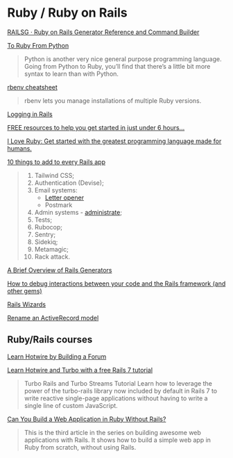 # Ruby / Ruby on Rails

[RAILSG · Ruby on Rails Generator Reference and Command Builder](https://railsg.xyz/)

[To Ruby From Python](https://www.ruby-lang.org/en/documentation/ruby-from-other-languages/to-ruby-from-python/)

> Python is another very nice general purpose programming language. Going from Python to Ruby, you’ll find that there’s a little bit more syntax to learn than with Python.

[rbenv cheatsheet](https://devhints.io/rbenv)

> rbenv lets you manage installations of multiple Ruby versions.

[Logging in Rails](https://blog.appsignal.com/2023/03/01/making-the-most-of-your-logs-in-rails.html)

[FREE resources to help you get started in just under 6 hours...](https://dev.to/thecodepixi/a-ruby-on-rails-roadmap-34i4)

[I Love Ruby: Get started with the greatest programming language made for humans.](https://i-love-ruby.gitlab.io/)

[10 things to add to every Rails app ](https://dev.to/phawk/10-things-i-add-to-every-rails-app-3fag)

> 1. Tailwind CSS;
> 2. Authentication (Devise);
> 3. Email systems:
>     * [Letter opener](https://github.com/fgrehm/letter_opener_web)
>     * Postmark
> 4. Admin systems - [administrate](https://administrate-demo.herokuapp.com/);
> 5. Tests;
> 6. Rubocop;
> 7. Sentry;
> 8. Sidekiq;
> 9. Metamagic;
> 10. Rack attack.

[A Brief Overview of Rails Generators ](https://dev.to/deliaconstantino/a-brief-overview-of-rails-generators-47n8)

[How to debug interactions between your code and the Rails framework (and other gems)](https://dev.to/appland/how-to-watch-your-code-interacting-with-rails-5894)

[Rails Wizards](https://jonsully.net/blog/rails-wizards-part-one/)

[Rename an ActiveRecord model](https://marouenbousnina.com/tutorials/2018-06-11-rename-activerecord-model/)

## Ruby/Rails courses

[Learn Hotwire by Building a Forum](https://store.afomera.dev/view/courses/learn-hotwire/681541-getting-started/1974282-bootstrapping-our-rails-app)

[Learn Hotwire and Turbo with a free Rails 7 tutorial](https://www.hotrails.dev/turbo-rails)

> Turbo Rails and Turbo Streams Tutorial
> Learn how to leverage the power of the turbo-rails library now included by default in Rails 7 to write reactive single-page applications without having to write a single line of custom JavaScript.

[Can You Build a Web Application in Ruby Without Rails?](https://www.akshaykhot.com/building-web-application-without-rails/)

> This is the third article in the series on building awesome web applications with Rails. It shows how to build a simple web app in Ruby from scratch, without using Rails.

